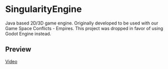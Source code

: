 # SingularityEngine
Java based 2D/3D game engine. Originally developed to be used with our Game Space Conflicts - Empires. This project was dropped in favor of using Godot Engine instead.

## Preview
[Video](https://youtu.be/4pYG6aQe1v4)
